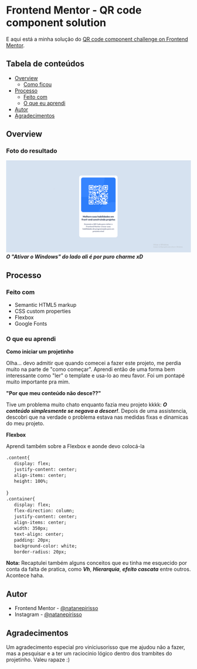 # Frontend Mentor - QR code component solution

E aqui está a minha solução do [QR code component challenge on Frontend Mentor](https://www.frontendmentor.io/challenges/qr-code-component-iux_sIO_H).

## Tabela de conteúdos

- [Overview](#overview)
  - [Como ficou](#foto-do-resultado)
- [Processo](#processo)
  - [Feito com](#feito-com)
  - [O que eu aprendi](#o-que-eu-aprendi)
- [Autor](#autor)
- [Agradecimentos](#agradecimentos)


## Overview

### Foto do resultado

![](images/projetoCompleto.png)
***O "Ativar o Windows" do lado ali é por puro charme xD***



## Processo

### Feito com

- Semantic HTML5 markup
- CSS custom properties
- Flexbox
- Google Fonts

### O que eu aprendi

**Como iniciar um projetinho**

  Olha... devo admitir que quando comecei a fazer este projeto, me perdia muito na parte de "como começar". Aprendi então de uma forma bem interessante como "ler" o template e usa-lo ao meu favor. Foi um pontapé muito importante pra mim.
  
**"Por que meu conteúdo não desce??"**

  Tive um problema muito chato enquanto fazia meu projeto kkkk: ***O conteúdo simplesmente se negava a descer!***. Depois de uma assistencia, descobri que na verdade o problema estava nas medidas fixas e dinamicas do meu projeto.

**Flexbox**

  Aprendi também sobre a Flexbox e aonde devo colocá-la
 ```
 .content{
    display: flex;
    justify-content: center;
    align-items: center;
    height: 100%;
    
}
.container{
    display: flex;
    flex-direction: column;
    justify-content: center;
    align-items: center;
    width: 350px;
    text-align: center;
    padding: 20px;
    background-color: white;
    border-radius: 20px;
  ```

**Nota:**
  Recaptulei também alguns conceitos que eu tinha me esquecido por conta da falta de pratica, como ***Vh***, ***Hierarquia***, ***efeito cascata*** entre outros. Acontece haha.


## Autor

- Frontend Mentor - [@natanepirisso](https://www.frontendmentor.io/profile/natanepirisso)
- Instagram - [@natanepirisso](https://www.instagram.com/natanepirisso/)


## Agradecimentos

Um agradecimento especial pro viniciusorisso que me ajudou não a fazer, mas a pesquisar e a ter um raciocinio lógico dentro dos trambites do projetinho. Valeu rapaze :)
